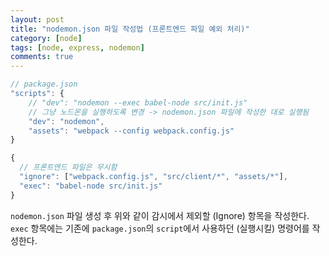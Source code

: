 ```yaml
---
layout: post
title: "nodemon.json 파일 작성법 (프론트엔드 파일 예외 처리)"
category: [node]
tags: [node, express, nodemon]
comments: true
---
```


```js
// package.json
"scripts": {
    // "dev": "nodemon --exec babel-node src/init.js"
    // 그냥 노드몬을 실행하도록 변경 -> nodemon.json 파일에 작성한 대로 실행됨
    "dev": "nodemon",
    "assets": "webpack --config webpack.config.js"
}
```

```js
{
  // 프론트엔드 파일은 무시함
  "ignore": ["webpack.config.js", "src/client/*", "assets/*"],
  "exec": "babel-node src/init.js"
}
```

`nodemon.json` 파일 생성 후 위와 같이 감시에서 제외할 (Ignore) 항목을 작성한다. `exec` 항목에는 기존에 `package.json`의 `script`에서 사용하던 (실행시킬) 명령어를 작성한다.
